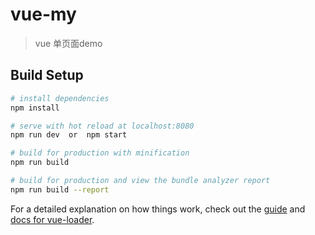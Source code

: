 # vue-my

> vue 单页面demo

## Build Setup

``` bash
# install dependencies
npm install

# serve with hot reload at localhost:8080
npm run dev  or  npm start

# build for production with minification
npm run build

# build for production and view the bundle analyzer report
npm run build --report
```

For a detailed explanation on how things work, check out the [guide](http://vuejs-templates.github.io/webpack/) and [docs for vue-loader](http://vuejs.github.io/vue-loader).
